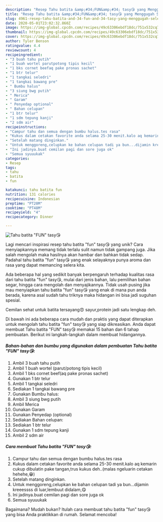 ```yaml
---
description: "Resep Tahu batita &amp;#34;FUN&amp;#34; tasy😘 yang Menggugah Selera"
title: "Resep Tahu batita &amp;#34;FUN&amp;#34; tasy😘 yang Menggugah Selera"
slug: 4961-resep-tahu-batita-and-34-fun-and-34-tasy-yang-menggugah-selera
date: 2020-05-01T23:02:32.860Z
image: https://img-global.cpcdn.com/recipes/49c63306ebdf18dc/751x532cq70/tahu-batita-fun-tasy😘-foto-resep-utama.jpg
thumbnail: https://img-global.cpcdn.com/recipes/49c63306ebdf18dc/751x532cq70/tahu-batita-fun-tasy😘-foto-resep-utama.jpg
cover: https://img-global.cpcdn.com/recipes/49c63306ebdf18dc/751x532cq70/tahu-batita-fun-tasy😘-foto-resep-utama.jpg
author: Tyler Benson
ratingvalue: 4.4
reviewcount: 4
recipeingredient:
- "3 buah tahu putih"
- "1 buah wortel parutpotong tipis kecil"
- "1 bks cornet beefaq pake pronas sachet"
- "1 btr telur"
- "1 tangkai seledri"
- "1 tangkai bawang pre"
- " Bumbu halus"
- "3 siung bwg putih"
- " Merica"
- " Garam"
- " Penyedap optional"
- " Bahan celupan"
- "1 btr telur"
- "1 sdm tepung kanji"
- "2 sdm air"
recipeinstructions:
- "Campur tahu dan semua dengan bumbu halus.tes rasa"
- "Kukus dalam cetakan favorite anda selama 25-30 menit.kalo aq kemarin cukup dibulatin pake tangan,trus kukus deh..(malas ngeluarin cetakan hehehe,😁)"
- "Setelah matang dinginkan."
- "Untuk menggoreng,celupkan ke bahan celupan tadi ya bun...dijamin kreeessss di luar,lembuut didalam,😋"
- "Ini jadinya.buat cemilan pagi dan sore juga ok"
- "Semua syuuukak"
categories:
- Resep
tags:
- tahu
- batita
- fun

katakunci: tahu batita fun 
nutrition: 131 calories
recipecuisine: Indonesian
preptime: "PT20M"
cooktime: "PT48M"
recipeyield: "4"
recipecategory: Dinner

---
```



![Tahu batita &#34;FUN&#34; tasy😘](https://img-global.cpcdn.com/recipes/49c63306ebdf18dc/751x532cq70/tahu-batita-fun-tasy😘-foto-resep-utama.jpg)

Lagi mencari inspirasi resep tahu batita &#34;fun&#34; tasy😘 yang unik? Cara menyiapkannya memang tidak terlalu sulit namun tidak gampang juga. Jika salah mengolah maka hasilnya akan hambar dan bahkan tidak sedap. Padahal tahu batita &#34;fun&#34; tasy😘 yang enak selayaknya punya aroma dan rasa yang dapat memancing selera kita.

Ada beberapa hal yang sedikit banyak berpengaruh terhadap kualitas rasa dari tahu batita &#34;fun&#34; tasy😘, mulai dari jenis bahan, lalu pemilihan bahan segar, hingga cara mengolah dan menyajikannya. Tidak usah pusing jika mau menyiapkan tahu batita &#34;fun&#34; tasy😘 yang enak di mana pun anda berada, karena asal sudah tahu triknya maka hidangan ini bisa jadi suguhan spesial.

Cemilan sehat untuk batita tersayang😍 sayur,protein jadi satu lengkap deh.


Di bawah ini ada beberapa cara mudah dan praktis yang dapat diterapkan untuk mengolah tahu batita &#34;fun&#34; tasy😘 yang siap dikreasikan. Anda dapat membuat Tahu batita &#34;FUN&#34; tasy😘 memakai 15 bahan dan 6 tahap pembuatan. Berikut ini langkah-langkah dalam membuat hidangannya.

<!--inarticleads1-->

##### Bahan-bahan dan bumbu yang digunakan dalam pembuatan Tahu batita &#34;FUN&#34; tasy😘:

1. Ambil 3 buah tahu putih
1. Ambil 1 buah wortel (parut/potong tipis kecil)
1. Ambil 1 bks cornet beef(aq pake pronas sachet)
1. Gunakan 1 btr telur
1. Ambil 1 tangkai seledri
1. Sediakan 1 tangkai bawang pre
1. Gunakan  Bumbu halus:
1. Ambil 3 siung bwg putih
1. Ambil  Merica
1. Gunakan  Garam
1. Gunakan  Penyedap (optional)
1. Sediakan  Bahan celupan:
1. Sediakan 1 btr telur
1. Gunakan 1 sdm tepung kanji
1. Ambil 2 sdm air




<!--inarticleads2-->

##### Cara membuat Tahu batita &#34;FUN&#34; tasy😘:

1. Campur tahu dan semua dengan bumbu halus.tes rasa
1. Kukus dalam cetakan favorite anda selama 25-30 menit.kalo aq kemarin cukup dibulatin pake tangan,trus kukus deh..(malas ngeluarin cetakan hehehe,😁)
1. Setelah matang dinginkan.
1. Untuk menggoreng,celupkan ke bahan celupan tadi ya bun...dijamin kreeessss di luar,lembuut didalam,😋
1. Ini jadinya.buat cemilan pagi dan sore juga ok
1. Semua syuuukak




Bagaimana? Mudah bukan? Itulah cara membuat tahu batita &#34;fun&#34; tasy😘 yang bisa Anda praktikkan di rumah. Selamat mencoba!
